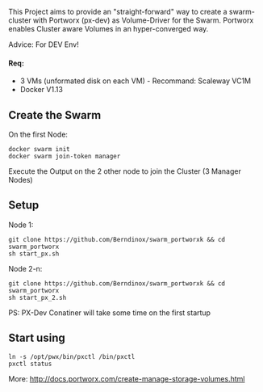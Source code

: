 This Project aims to provide an "straight-forward" way to create a swarm-cluster with Portworx (px-dev) as Volume-Driver for the Swarm.
Portworx enables Cluster aware Volumes in an hyper-converged way.

Advice: For DEV Env!


#### Req:
- 3 VMs (unformated disk on each VM) - Recommand: Scaleway VC1M
- Docker V1.13




## Create the Swarm
On the first Node:
```
docker swarm init
docker swarm join-token manager
```
Execute the Output on the 2 other node to join the Cluster (3 Manager Nodes)




## Setup
Node 1:
```
git clone https://github.com/Berndinox/swarm_portworxk && cd swarm_portworx
sh start_px.sh
```
Node 2-n:
```
git clone https://github.com/Berndinox/swarm_portworxk && cd swarm_portworx
sh start_px_2.sh
```



PS: PX-Dev Conatiner will take some time on the first startup




## Start using
```
ln -s /opt/pwx/bin/pxctl /bin/pxctl
pxctl status
```
More: http://docs.portworx.com/create-manage-storage-volumes.html
